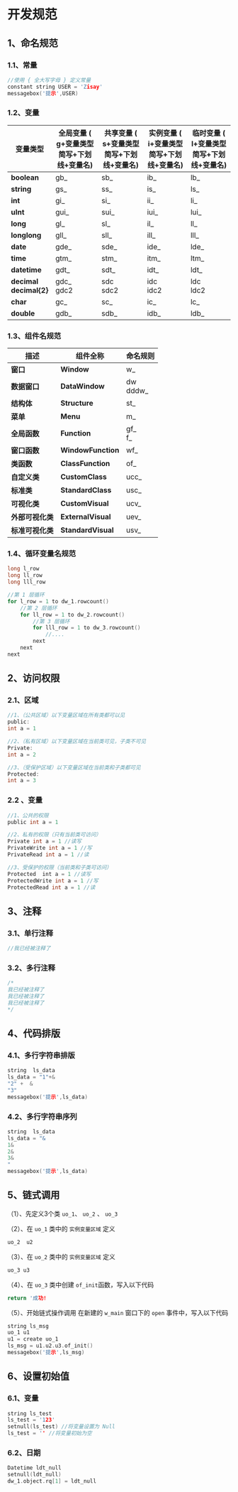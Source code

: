 # 开发规范

## 1、命名规范

### 1.1、常量

```c
//使用 { 全大写字母 } 定义常量
constant string USER = 'Zisay'
messagebox('提示',USER)
```

### 1.2、变量

| **变量类型**                           | **全局变量**  **( g+变量类型简写+下划线+变量名)** | **共享变量**  **( s+变量类型简写+下划线+变量名)** | **实例变量**  **( i+变量类型简写+下划线+变量名)** | **临时变量**  **( l+变量类型简写+下划线+变量名)** |
| -------------------------------------- | ------------------------------------------------- | ------------------------------------------------- | ------------------------------------------------- | ------------------------------------------------- |
| **boolean**                            | gb_                                               | sb_                                               | ib_                                               | lb_                                               |
| **string**                             | gs_                                               | ss_                                               | is_                                               | ls_                                               |
| **int**                                | gi_                                               | si_                                               | ii_                                               | li_                                               |
| **uInt**                               | gui_                                              | sui_                                              | iui_                                              | lui_                                              |
| **long**                               | gl_                                               | sl_                                               | il_                                               | ll_                                               |
| **longlong**                           | gll_                                              | sll_                                              | ill_                                              | lll_                                              |
| **date**                               | gde_                                              | sde_                                              | ide_                                              | lde_                                              |
| **time**                               | gtm_                                              | stm_                                              | itm_                                              | ltm_                                              |
| **datetime**                           | gdt_                                              | sdt_                                              | idt_                                              | ldt_                                              |
| **decimal**<br />**decimal{2}** <br /> | gdc_ <br />gdc2<br />                             | sdc<br />sdc2<br />                               | idc<br />idc2<br />                               | ldc<br />ldc2<br />                               |
| **char**                               | gc_                                               | sc_                                               | ic_                                               | lc_                                               |
| **double**                             | gdb_                                              | sdb_                                              | idb_                                              | ldb_                                              |

### 1.3、组件名规范

| **描述**         | **组件全称**       | **命名规则**      |
| ---------------- | ------------------ | ----------------- |
| **窗口**         | **Window**         | w_                |
| **数据窗口**     | **DataWindow**     | dw <br />dddw_    |
| **结构体**       | **Structure**      | st_               |
| **菜单**         | **Menu**           | m_                |
| **全局函数**     | **Function**       | gf_<br />f_<br /> |
| **窗口函数**     | **WindowFunction** | wf_               |
| **类函数**       | **ClassFunction**  | of_               |
| **自定义类**     | **CustomClass**    | ucc_              |
| **标准类**       | **StandardClass**  | usc_              |
| **可视化类**     | **CustomVisual**   | ucv_              |
| **外部可视化类** | **ExternalVisual** | uev_              |
| **标准可视化类** | **StandardVisual** | usv_              |

### 1.4、循环变量名规范

```c
long l_row
long ll_row
long lll_row

//第 1 层循环
for l_row = 1 to dw_1.rowcount()
    //第 2 层循环
    for ll_row = 1 to dw_2.rowcount()
        //第 3 层循环
        for lll_row = 1 to dw_3.rowcount() 
            //....
        next
    next
next
```

## ‍2、访问权限

### 2.1、区域

```c
//1、（公共区域）以下变量区域在所有类都可以见
public:
int a = 1

//2、（私有区域）以下变量区域在当前类可见，子类不可见
Private:
int a = 2

//3、（受保护区域）以下变量区域在当前类和子类都可见
Protected:
int a = 3
```

### 2.2 、变量

```c
//1、公共的权限
public int a = 1

//2、私有的权限（只有当前类可访问）
Private int a = 1 //读写
PrivateWrite int a = 1 //写
PrivateRead int a = 1 //读

//3、受保护的权限（当前类和子类可访问）
Protected  int a = 1 //读写
ProtectedWrite int a = 1 //写
ProtectedRead int a = 1 //读
```

## ‍3、注释

### 3.1、单行注释

```c
//我已经被注释了
```

### 3.2、多行注释

```c
/*
我已经被注释了
我已经被注释了
我已经被注释了
*/
```

## ‍4、代码排版

### 4.1、多行字符串排版

```c
string  ls_data
ls_data = "1"+&
"2" +  &
"3"
messagebox('提示',ls_data)
```

### 4.2、多行字符串序列

```c
string  ls_data
ls_data = "&
1&
2&
3&
"
messagebox('提示',ls_data)
```

## 5、链式调用

（1）、先定义3个类 `uo_1`​、 `uo_2`​ 、 `uo_3`​

（2）、在 `uo_1`​ 类中的 `实例变量区域`​ 定义

```c
uo_2  u2
```

（3）、在 `uo_2`​ 类中的 `实例变量区域`​ 定义

```c
uo_3 u3
```

（4）、在 `uo_3`​ 类中创建 `of_init`​ 函数，写入以下代码

```c
return '成功!
```

（5）、开始链式操作调用
在新建的 `w_main`​ 窗口下的 `open`​ 事件中，写入以下代码

```c
string ls_msg
uo_1 u1
u1 = create uo_1
ls_msg = u1.u2.u3.of_init()
messagebox('提示',ls_msg)
```

## 6、设置初始值

### 6.1、变量

```c
string ls_test
ls_test = '123'
setnull(ls_test) //将变量设置为 Null
ls_test = '' //将变量初始为空
```

### 6.2、日期

```c
Datetime ldt_null
setnull(ldt_null)
dw_1.object.rq[1] = ldt_null
```

